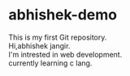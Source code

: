 # abhishek-demo
This is my first Git repository.
<br>
Hi,abhishek jangir.
<br>
I'm intrested in web development.
<br>
currently learning c lang.
